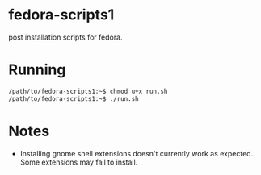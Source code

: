 # fedora-scripts1
post installation scripts for fedora.

# Running

```bash
/path/to/fedora-scripts1:~$ chmod u+x run.sh
/path/to/fedora-scripts1:~$ ./run.sh
```

# Notes
- Installing gnome shell extensions doesn't currently work as expected. Some extensions may fail to install.
